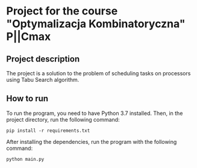 # Project for the course "Optymalizacja Kombinatoryczna" P||Cmax

## Project description
The project is a solution to the problem of scheduling tasks on processors using Tabu Search algorithm.

## How to run
To run the program, you need to have Python 3.7 installed. Then, in the project directory, run the following command:

``` pip install -r requirements.txt ```

After installing the dependencies, run the program with the following command:

``` python main.py ```